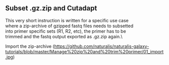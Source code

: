 ## Subset .gz.zip and Cutadapt

This very short instruction is written for a specific use case\
where a zip-archive of gzipped fastq files needs to subsetted\
into primer specific sets (R1, R2, etc), the primer has to be\
trimmed and the fastq output exported as .gz.zip again.\

Import the zip-archive
(https://github.com/naturalis/naturalis-galaxy-tutorials/blob/master/Manage%20zip%20and%20trim%20primer/01_import.jpg)
